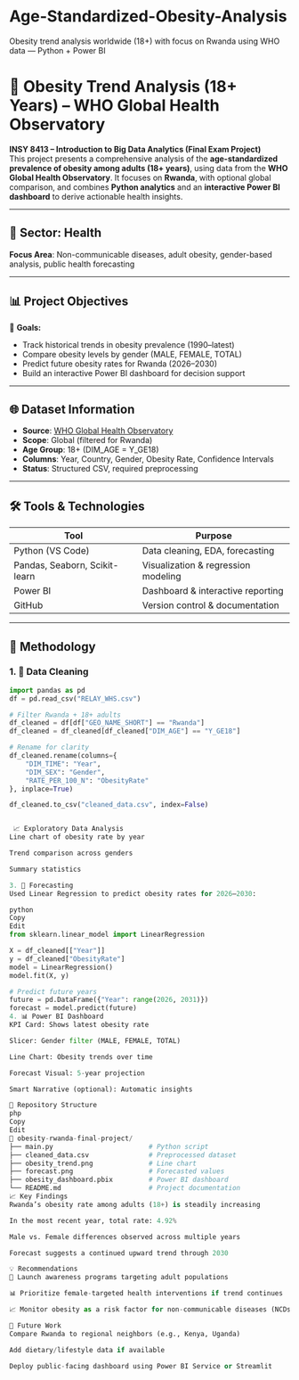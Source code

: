 # Age-Standardized-Obesity-Analysis
Obesity trend analysis worldwide (18+) with focus on Rwanda using WHO data — Python + Power BI

# 🥗 Obesity Trend Analysis (18+ Years) – WHO Global Health Observatory

**INSY 8413 – Introduction to Big Data Analytics (Final Exam Project)**  
This project presents a comprehensive analysis of the **age-standardized prevalence of obesity among adults (18+ years)**, using data from the **WHO Global Health Observatory**. It focuses on **Rwanda**, with optional global comparison, and combines **Python analytics** and an **interactive Power BI dashboard** to derive actionable health insights.

---

## 🏥 Sector: Health  
**Focus Area**: Non-communicable diseases, adult obesity, gender-based analysis, public health forecasting

---

## 📊 Project Objectives

🎯 **Goals:**
- Track historical trends in obesity prevalence (1990–latest)
- Compare obesity levels by gender (MALE, FEMALE, TOTAL)
- Predict future obesity rates for Rwanda (2026–2030)
- Build an interactive Power BI dashboard for decision support

---

## 🌐 Dataset Information

- **Source**: [WHO Global Health Observatory](https://data.who.int/indicators/i/C6262EC/BEFA58B?m49=646)
- **Scope**: Global (filtered for Rwanda)
- **Age Group**: 18+ (DIM_AGE = Y_GE18)
- **Columns**: Year, Country, Gender, Obesity Rate, Confidence Intervals
- **Status**: Structured CSV, required preprocessing

---

## 🛠️ Tools & Technologies

| Tool           | Purpose                         |
|----------------|----------------------------------|
| Python (VS Code) | Data cleaning, EDA, forecasting |
| Pandas, Seaborn, Scikit-learn | Visualization & regression modeling |
| Power BI       | Dashboard & interactive reporting |
| GitHub         | Version control & documentation  |

---

## 🔬 Methodology

### 1. 🧹 Data Cleaning
```python
import pandas as pd
df = pd.read_csv("RELAY_WHS.csv")

# Filter Rwanda + 18+ adults
df_cleaned = df[df["GEO_NAME_SHORT"] == "Rwanda"]
df_cleaned = df_cleaned[df_cleaned["DIM_AGE"] == "Y_GE18"]

# Rename for clarity
df_cleaned.rename(columns={
    "DIM_TIME": "Year",
    "DIM_SEX": "Gender",
    "RATE_PER_100_N": "ObesityRate"
}, inplace=True)

df_cleaned.to_csv("cleaned_data.csv", index=False)


 📈 Exploratory Data Analysis
Line chart of obesity rate by year

Trend comparison across genders

Summary statistics

3. 🤖 Forecasting
Used Linear Regression to predict obesity rates for 2026–2030:

python
Copy
Edit
from sklearn.linear_model import LinearRegression

X = df_cleaned[["Year"]]
y = df_cleaned["ObesityRate"]
model = LinearRegression()
model.fit(X, y)

# Predict future years
future = pd.DataFrame({"Year": range(2026, 2031)})
forecast = model.predict(future)
4. 📊 Power BI Dashboard
KPI Card: Shows latest obesity rate

Slicer: Gender filter (MALE, FEMALE, TOTAL)

Line Chart: Obesity trends over time

Forecast Visual: 5-year projection

Smart Narrative (optional): Automatic insights

📁 Repository Structure
php
Copy
Edit
📂 obesity-rwanda-final-project/
├── main.py                        # Python script
├── cleaned_data.csv               # Preprocessed dataset
├── obesity_trend.png              # Line chart
├── forecast.png                   # Forecasted values
├── obesity_dashboard.pbix         # Power BI dashboard
└── README.md                      # Project documentation
📈 Key Findings
Rwanda’s obesity rate among adults (18+) is steadily increasing

In the most recent year, total rate: 4.92%

Male vs. Female differences observed across multiple years

Forecast suggests a continued upward trend through 2030

💡 Recommendations
🧠 Launch awareness programs targeting adult populations

📊 Prioritize female-targeted health interventions if trend continues

📈 Monitor obesity as a risk factor for non-communicable diseases (NCDs)

🌟 Future Work
Compare Rwanda to regional neighbors (e.g., Kenya, Uganda)

Add dietary/lifestyle data if available

Deploy public-facing dashboard using Power BI Service or Streamlit

